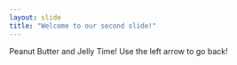 ```yaml
---
layout: slide
title: "Welcome to our second slide!"
---
```

Peanut Butter and Jelly Time!
Use the left arrow to go back!
